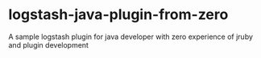 # logstash-java-plugin-from-zero
A sample logstash plugin for java developer with zero experience of jruby and plugin development
